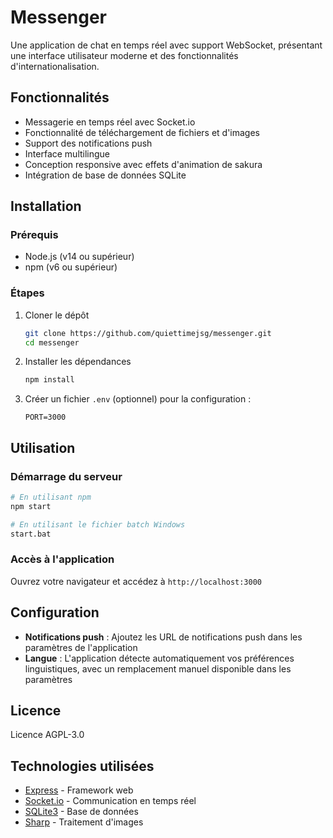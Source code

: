 # Messenger

Une application de chat en temps réel avec support WebSocket, présentant une interface utilisateur moderne et des fonctionnalités d'internationalisation.

## Fonctionnalités

- Messagerie en temps réel avec Socket.io
- Fonctionnalité de téléchargement de fichiers et d'images
- Support des notifications push
- Interface multilingue
- Conception responsive avec effets d'animation de sakura
- Intégration de base de données SQLite

## Installation

### Prérequis
- Node.js (v14 ou supérieur)
- npm (v6 ou supérieur)

### Étapes
1. Cloner le dépôt
   ```bash
   git clone https://github.com/quiettimejsg/messenger.git
   cd messenger
   ```

2. Installer les dépendances
   ```bash
   npm install
   ```

3. Créer un fichier `.env` (optionnel) pour la configuration :
   ```
   PORT=3000
   ```

## Utilisation

### Démarrage du serveur

```bash
# En utilisant npm
npm start

# En utilisant le fichier batch Windows
start.bat
```

### Accès à l'application
Ouvrez votre navigateur et accédez à `http://localhost:3000`

## Configuration
- **Notifications push** : Ajoutez les URL de notifications push dans les paramètres de l'application
- **Langue** : L'application détecte automatiquement vos préférences linguistiques, avec un remplacement manuel disponible dans les paramètres

## Licence
Licence AGPL-3.0

## Technologies utilisées
- [Express](https://expressjs.com/) - Framework web
- [Socket.io](https://socket.io/) - Communication en temps réel
- [SQLite3](https://www.sqlite.org/) - Base de données
- [Sharp](https://sharp.pixelplumbing.com/) - Traitement d'images